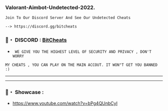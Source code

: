 ### Valorant-Aimbot-Undetected-2022.

```sh-session
Join To Our Discord Server And See Our Undetected Cheats
```
```sh-session
--> https://discord.gg/bitcheats
```

### 📌・ DISCORD : [BitCheats](https://discord.gg/bitcheats)  

* ` WE GIVE YOU THE HIGHEST LEVEL OF SECURITY AND PRIVACY , DON'T WORRY`
 ```sh-session
MY CHEATS , YOU CAN PLAY ON THE MAIN ACCOUT. IT WON"T GET YOU BANNED :)
```        
***
***
### 📌・ Showcase :
* https://www.youtube.com/watch?v=bPg4QUnbCyI

